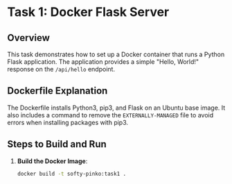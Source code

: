 # Task 1: Docker Flask Server

## Overview

This task demonstrates how to set up a Docker container that runs a Python Flask application. The application provides a simple "Hello, World!" response on the `/api/hello` endpoint.

## Dockerfile Explanation

The Dockerfile installs Python3, pip3, and Flask on an Ubuntu base image. It also includes a command to remove the `EXTERNALLY-MANAGED` file to avoid errors when installing packages with pip3.

## Steps to Build and Run

1. **Build the Docker Image**:
   ```bash
   docker build -t softy-pinko:task1 .

